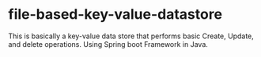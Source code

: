 # file-based-key-value-datastore
This is basically a key-value data store that performs basic Create, Update, and delete operations. 
Using Spring boot Framework in Java.
